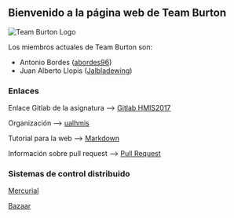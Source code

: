 ﻿## Bienvenido a la página web de Team Burton

![Team Burton Logo](http://i.imgur.com/fjCf9U1.jpg)

Los miembros actuales de Team Burton son:
* Antonio Bordes ([abordes96](https://abordes96.github.io/hmis-repo01/)) 
* Juan Alberto Llopis ([Jalbladewing](https://jalbladewing.github.io/hmis-repo01/))

### Enlaces

Enlace Gitlab de la asignatura --> [Gitlab HMIS2017](http://gitlabdoc.ual.es/root/hmis2017)

Organización --> [ualhmis](https://github.com/ualhmis)

Tutorial para la web --> [Markdown](https://guides.github.com/features/mastering-markdown/)

Información sobre pull request --> [Pull Request](https://help.github.com/articles/about-pull-requests/)

### Sistemas de control distribuido


[Mercurial](https://www.mercurial-scm.org/)



[Bazaar](http://bazaar.canonical.com/en/)
